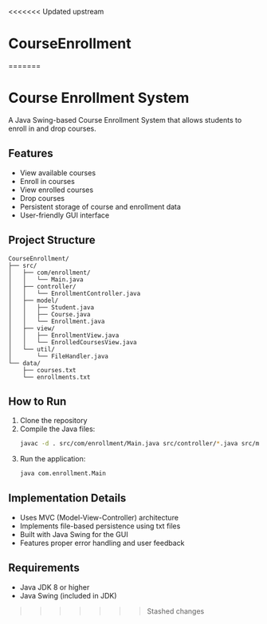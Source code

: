 <<<<<<< Updated upstream
# CourseEnrollment
=======
# Course Enrollment System

A Java Swing-based Course Enrollment System that allows students to enroll in and drop courses.

## Features

- View available courses
- Enroll in courses
- View enrolled courses
- Drop courses
- Persistent storage of course and enrollment data
- User-friendly GUI interface

## Project Structure

```
CourseEnrollment/
├── src/
│   ├── com/enrollment/
│   │   └── Main.java
│   ├── controller/
│   │   └── EnrollmentController.java
│   ├── model/
│   │   ├── Student.java
│   │   ├── Course.java
│   │   └── Enrollment.java
│   ├── view/
│   │   ├── EnrollmentView.java
│   │   └── EnrolledCoursesView.java
│   └── util/
│       └── FileHandler.java
└── data/
    ├── courses.txt
    └── enrollments.txt
```

## How to Run

1. Clone the repository
2. Compile the Java files:
   ```bash
   javac -d . src/com/enrollment/Main.java src/controller/*.java src/model/*.java src/util/*.java src/view/*.java
   ```
3. Run the application:
   ```bash
   java com.enrollment.Main
   ```

## Implementation Details

- Uses MVC (Model-View-Controller) architecture
- Implements file-based persistence using txt files
- Built with Java Swing for the GUI
- Features proper error handling and user feedback

## Requirements

- Java JDK 8 or higher
- Java Swing (included in JDK)
>>>>>>> Stashed changes
